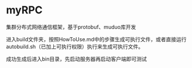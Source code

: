 # myRPC
集群分布式网络通信框架，基于protobuf、muduo库开发

进入build文件夹，按照HowToUse.md中的步骤生成可执行文件，或者直接运行autobuild.sh（已加上可执行权限）执行来生成可执行文件。

成功生成后进入bin目录，先启动服务器再启动客户端即可测试